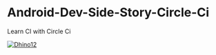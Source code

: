 # Android-Dev-Side-Story-Circle-Ci
Learn CI with Circle Ci

[![Dhino12](https://circleci.com/gh/Dhino12/Android-Dev-Side-Story-1.svg?style=svg)](https://app.circleci.com/pipelines/github/Dhino12/Android-Dev-Side-Story-1)
